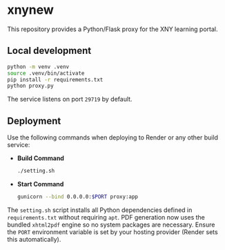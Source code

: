 # xnynew

This repository provides a Python/Flask proxy for the XNY learning portal.

## Local development

```bash
python -m venv .venv
source .venv/bin/activate
pip install -r requirements.txt
python proxy.py
```

The service listens on port `29719` by default.

## Deployment

Use the following commands when deploying to Render or any other build service:

- **Build Command**
  ```bash
  ./setting.sh
  ```
- **Start Command**
  ```bash
  gunicorn --bind 0.0.0.0:$PORT proxy:app
  ```

The `setting.sh` script installs all Python dependencies defined in `requirements.txt` without requiring `apt`. PDF generation now uses the bundled `xhtml2pdf` engine so no system packages are necessary. Ensure the `PORT` environment variable is set by your hosting provider (Render sets this automatically).
